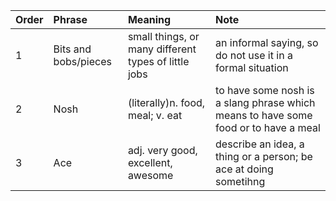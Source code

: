 |Order|Phrase|Meaning|Note|
|:----|:-----|:------|:---|
|1|Bits and bobs/pieces|small things, or many different types of little jobs|an informal saying, so do not use it in a formal situation|
|2|Nosh|(literally)n. food, meal; v. eat|to have some nosh is a slang phrase which means to have some food or to have a meal|
|3|Ace|adj. very good, excellent, awesome|describe an idea, a thing or a person; be ace at doing sometihng|
